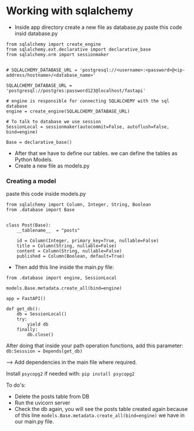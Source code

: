 # Working with sqlalchemy
- Inside app directory create a new file as database.py
paste this code insid database.py
```
from sqlalchemy import create_engine
from sqlalchemy.ext.declarative import declarative_base
from sqlalchemy.orm import sessionmaker


# SQLALCHEMY_DATABASE_URL = 'postgresql://<username>:<password>@<ip-address/hostname>/<database_name>'

SQLALCHEMY_DATABASE_URL = 'postgresql://postgres:password123@localhost/fastapi'

# engine is responsible for connecting SQLALCHEMY with the sql database
engine = create_engine(SQLALCHEMY_DATABASE_URL)

# To talk to database we use session
SessionLocal = sessionmaker(autocommit=False, autoflush=False, bind=engine)

Base = declarative_base()

```

- After that we have to define our tables. we can define the tables as Python Models.
- Create a new file as models.py

### Creating a model
paste this code inside models.py
```
from sqlalchemy import Column, Integer, String, Boolean
from .database import Base


class Post(Base):
    __tablename__  = "posts"

    id = Column(Integer, primary_key=True, nullable=False)
    title = Column(String, nullable=False)
    content = Column(String, nullable=False)
    published = Column(Boolean, default=True)

```

 - Then add this line inside the main.py file:
```
from .database import engine, SessionLocal

models.Base.metadata.create_all(bind=engine)

app = FastAPI()

def get_db():
    db = SessionLocal()
    try:
        yield db
    finally:
        db.close()
```
After doing that inside your path operation functions, add this parameter:
`db:Sesssion = Depends(get_db)`

--> Add dependencies in the main file where required.

Install `psycopg2` if needed with:
`pip install psycopg2`

To do's:
- Delete the posts table from DB
- Run the uvicorn server
- Check the db again, you will see the posts table created again because of this line `models.Base.metadata.create_all(bind=engine)` we have in our main.py file.
